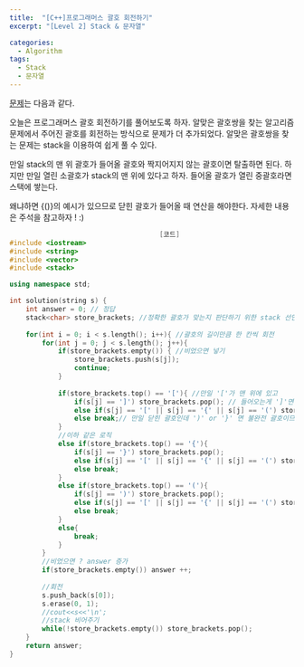 ```yaml
---
title:  "[C++]프로그래머스 괄호 회전하기"
excerpt: "[Level 2] Stack & 문자열"

categories:
  - Algorithm
tags:
  - Stack
  - 문자열
---
```

[문제](https://programmers.co.kr/learn/courses/30/lessons/76502)는 다음과 같다.

오늘은 프로그래머스 괄호 회전하기를 풀어보도록 하자. 알맞은 괄호쌍을 찾는 알고리즘 문제에서 주어진 괄호를 회전하는 방식으로 문제가 더 추가되었다. 알맞은 괄호쌍을 찾는 문제는 stack을 이용하여 쉽게 풀 수 있다.

만일 stack의 맨 위 괄호가 들어올 괄호와 짝지어지지 않는 괄호이면 탈출하면 된다. 하지만 만일 열린 소괄호가 stack의 맨 위에 있다고 하자. 들어올 괄호가 열린 중괄호라면 스택에 쌓는다. 

왜냐하면 {()}의 예시가 있으므로 닫힌 괄호가 들어올 때 연산을 해야한다. 자세한 내용은 주석을 참고하자 ! :)

```c++
                                     [코드]
#include <iostream>
#include <string>
#include <vector>
#include <stack>

using namespace std;

int solution(string s) {
    int answer = 0; // 정답
    stack<char> store_brackets; //정확한 괄호가 맞는지 판단하기 위한 stack 선언
    
    for(int i = 0; i < s.length(); i++){ //괄호의 길이만큼 한 칸씩 회전
        for(int j = 0; j < s.length(); j++){
            if(store_brackets.empty()) { //비었으면 넣기
                store_brackets.push(s[j]); 
                continue;
            }
            
            if(store_brackets.top() == '['){ //만일 '['가 맨 위에 있고
                if(s[j] == ']') store_brackets.pop(); // 들어오는게 ']'면 사라져!
                else if(s[j] == '[' || s[j] == '{' || s[j] == '(') store_brackets.push(s[j]);// 열린괄호면 push
                else break;// 만일 닫힌 괄호인데 ')' or '}' 면 불완전 괄호이므로 탈출
            }
            //이하 같은 로직
            else if(store_brackets.top() == '{'){
                if(s[j] == '}') store_brackets.pop();
                else if(s[j] == '[' || s[j] == '{' || s[j] == '(') store_brackets.push(s[j]);
                else break;
            }
            else if(store_brackets.top() == '('){
                if(s[j] == ')') store_brackets.pop();
                else if(s[j] == '[' || s[j] == '{' || s[j] == '(') store_brackets.push(s[j]);
                else break;
            }
            else{
                break;
            }
        }
        //비었으면 ? answer 증가
        if(store_brackets.empty()) answer ++;
        
        //회전
        s.push_back(s[0]);
        s.erase(0, 1);
        //cout<<s<<'\n';
        //stack 비어주기
        while(!store_brackets.empty()) store_brackets.pop();
    }
    return answer;
}
```
